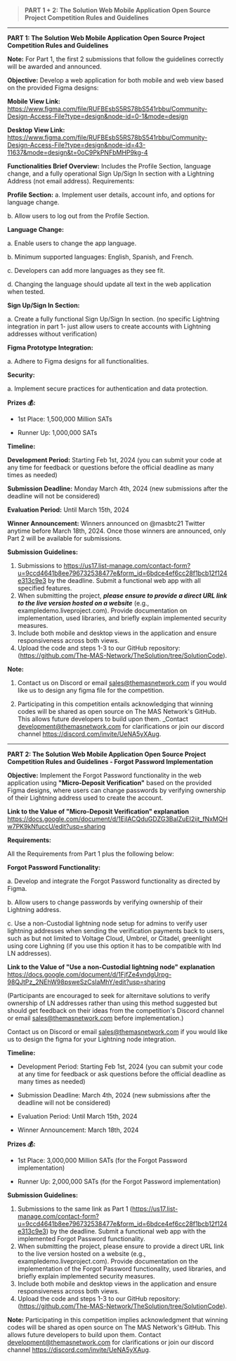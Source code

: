 > **PART 1 + 2: The Solution Web Mobile Application Open Source Project Competition Rules and Guidelines**
___________________________________________________________________________________________________________________________

**PART 1: The Solution Web Mobile Application Open Source Project Competition Rules and Guidelines**

**Note:** 
For Part 1, the first 2 submissions that follow the guidelines correctly will be awarded and announced.


**Objective:** Develop a web application for both mobile and web view based on the provided Figma designs:

**Mobile View Link:** https://www.figma.com/file/RUFBEsbS5RS78bS541rbbu/Community-Design-Access-File?type=design&node-id=0-1&mode=design

**Desktop View Link:** https://www.figma.com/file/RUFBEsbS5RS78bS541rbbu/Community-Design-Access-File?type=design&node-id=43-11637&mode=design&t=0oC9PkPNFbMHP9kg-4

**Functionalities Brief Overview:** 
Includes the Profile Section, language change, and a fully operational Sign Up/Sign In section with a Lightning Address (not email address). 
Requirements:

**Profile Section:**
a. Implement user details, account info, and options for language change.

b. Allow users to log out from the Profile Section.

**Language Change:**

a. Enable users to change the app language.

b. Minimum supported languages: English, Spanish, and French.

c. Developers can add more languages as they see fit.

d. Changing the language should update all text in the web application when tested.


**Sign Up/Sign In Section:**

a. Create a fully functional Sign Up/Sign In section.
(no specific Lightning integration in part 1- just allow users to create accounts with Lightning addresses without verification)

**Figma Prototype Integration:**

a. Adhere to Figma designs for all functionalities.


**Security:**

a. Implement secure practices for authentication and data protection.


**Prizes 💰:**

* 1st Place: 1,500,000 Million SATs

* Runner Up: 1,000,000 SATs


**Timeline:**

**Development Period:** 
Starting Feb 1st, 2024 (you can submit your code at any time for feedback or questions before the official deadline as many times as needed)

**Submission Deadline:** 
Monday March 4th, 2024 (new submissions after the deadline will not be considered)

**Evaluation Period:** 
Until March 15th, 2024

**Winner Announcement:** 
Winners announced on @masbtc21 Twitter anytime before March 18th, 2024. Once those winners are announced, only Part 2 will be available for submissions.

**Submission Guidelines:**

1.  Submissions to https://us17.list-manage.com/contact-form?u=9ccd4641b8ee796732538477e&form_id=6bdce4ef6cc28f1bcb12f124e313c9e3 by the deadline. Submit a functional web app with all specified features.
2.  When submitting the project, **_please ensure to provide a direct URL link to the live version hosted on a website_** (e.g., exampledemo.liveproject.com). Provide documentation on implementation, used libraries, and briefly explain implemented security measures.
3.  Include both mobile and desktop views in the application and ensure responsiveness across both views.
4.  Upload the code and steps 1-3 to our GitHub repository: (https://github.com/The-MAS-Network/TheSolution/tree/SolutionCode).

**Note:**
1.	Contact us on Discord or email sales@themasnetwork.com if you would like us to design any figma file for the competition.

2.	Participating in this competition entails acknowledging that winning codes will be shared as open source on The MAS Network's GitHub. This allows future developers to build upon them.
_Contact development@themasnetwork.com for clarifications or join our discord channel https://discord.com/invite/UeNA5yXAug.

_________________________________________________________________________________________________________________________
**PART 2: The Solution Web Mobile Application Open Source Project Competition Rules and Guidelines - Forgot Password Implementation**

**Objective:** 
Implement the Forgot Password functionality in the web application using **"Micro-Deposit Verification"** based on the provided Figma designs, where users can change passwords by verifying ownership of their Lightning address used to create the account.

**Link to the Value of "Micro-Deposit Verification" explanation** https://docs.google.com/document/d/1EjIACQduGDZG3BalZuEI2ijt_fNxMQHw7PK9kNfuccU/edit?usp=sharing

**Requirements:**

All the Requirements from Part 1 plus the following below: 

**Forgot Password Functionality:**

a. Develop and integrate the Forgot Password functionality as directed by Figma.

b. Allow users to change passwords by verifying ownership of their Lightning address.

c. Use a non-Custodial lightning node setup for admins to verify user lightning addresses when sending the verification payments back to users, such as but not limited to Voltage Cloud, Umbrel, or Citadel, greenlight using core Lighning  (if you use this option it has to be compatible with lnd LN addresses). 


**Link to the Value of "Use a non-Custodial lightning node" explanation** 
https://docs.google.com/document/d/1FjfZe4vndgUrpg-98QJtPz_2NEhW98psweSzCsIaMhY/edit?usp=sharing


(Participants are encouraged to seek for alternitave solutions to verify ownership of LN addresses rather than using this method suggested but should get feedback on their ideas from the competition's Discord channel or email sales@themasnetwork.com before implementation.)

Contact us on Discord or email sales@themasnetwork.com if you would like us to design the figma for your Lightning node integration.


**Timeline:**

* Development Period: Starting Feb 1st, 2024 (you can submit your code at any time for feedback or ask questions before the official deadline as many times as needed)

* Submission Deadline: March 4th, 2024 (new submissions after the deadline will not be considered)

* Evaluation Period: Until March 15th, 2024

* Winner Announcement: March 18th, 2024


**Prizes 💰:**
* 1st Place: 3,000,000 Million SATs (for the Forgot Password implementation)

* Runner Up: 2,000,000 SATs (for the Forgot Password implementation)


**Submission Guidelines:**

1. Submissions to the same link as Part 1 (https://us17.list-manage.com/contact-form?u=9ccd4641b8ee796732538477e&form_id=6bdce4ef6cc28f1bcb12f124e313c9e3) by the deadline. Submit a functional web app with the implemented Forgot Password functionality.
2. When submitting the project, please ensure to provide a direct URL link to the live version hosted on a website (e.g., exampledemo.liveproject.com). Provide documentation on the implementation of the Forgot Password functionality, used libraries, and briefly explain implemented security measures.
3. Include both mobile and desktop views in the application and ensure responsiveness across both views.
4. Upload the code and steps 1-3 to our GitHub repository: (https://github.com/The-MAS-Network/TheSolution/tree/SolutionCode).

**Note:** Participating in this competition implies acknowledgment that winning codes will be shared as open source on The MAS Network's GitHub. This allows future developers to build upon them. Contact development@themasnetwork.com for clarifications or join our discord channel https://discord.com/invite/UeNA5yXAug.
